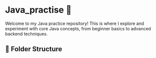 # Java_practise 🚀

Welcome to my Java practice repository! This is where I explore and experiment with core Java concepts, from beginner basics to advanced backend techniques.

## 📂 Folder Structure

